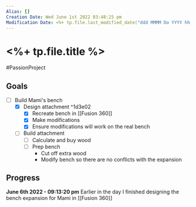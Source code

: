 ```yaml
---
Alias: []
Creation Date: Wed June 1st 2022 03:48:25 pm 
Modification Date: <%+ tp.file.last_modified_date("ddd MMMM Do YYYY hh:mm:ss a") %>
---
```

# <%+ tp.file.title %>
#PassionProject 

## Goals
- [ ] Build Mami's bench
	- [x] Design attachment ^1d3e02
		- [x] Recreate bench in [[Fusion 360]]
		- [x] Make modifications
		- [x] Ensure modifications will work on the real bench
	- [ ] Build attachment
		- [ ] Calculate and buy wood
		- [ ] Prep bench
			- Cut off extra wood
			- Modify bench so there are no conflicts with the expansion

## Progress
**June 6th 2022 - 09:13:20 pm** 
Earlier in the day I finished designing the bench expansion for Mami in [[Fusion 360]]